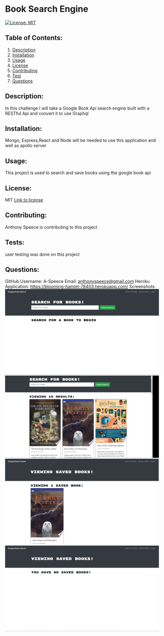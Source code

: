 # Book Search Engine

[![License: MIT](https://img.shields.io/badge/License-MIT-yellow.svg)](https://opensource.org/licenses/MIT)

## Table of Contents:

1. [Description](#description)
2. [Installation](#installation)
3. [Usage](#usage)
4. [License](#license)
5. [Contributing](#contributing)
6. [Test](#tests)
7. [Questions](#questions)

## Description:

In this challenge I will take a Google Book Api search engine built with a RESTful Api and convert it to use Graphql

## Installation:

Mongo, Express,React and Node will be needed to use this application and well as apollo server

## Usage:

This project is used to search and save books using the google book api

## License:

MIT
[Link to license](https://opensource.org/licenses/MIT)

## Contributing:

Anthony Speece is contributing to this project

## Tests:

user testing was done on this project

## Questions:

GitHub Username: A-Speece
Email: anthonyspeece@gmail.com
Heroku Application: https://blooming-hamlet-78403.herokuapp.com/
Screenshots:
![mernscreenshot01](./client/src/assests/Images/mernscreenshot1.png)
![mernscreenshot02](./client/src/assests/Images/mernscreenshot2.png)
![mernscreenshot03](./client/src/assests/Images/mernscreenshot3.png)
![mernscreenshot04](./client/src/assests/Images/mernscreenshot4.png)

